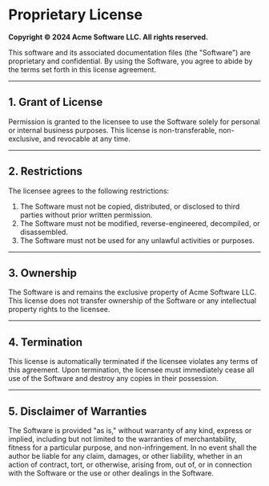 # Proprietary License

**Copyright © 2024 Acme Software LLC. All rights reserved.**

This software and its associated documentation files (the "Software") are proprietary and confidential. By using the Software, you agree to abide by the terms set forth in this license agreement.

---

## 1. Grant of License

Permission is granted to the licensee to use the Software solely for personal or internal business purposes. This license is non-transferable, non-exclusive, and revocable at any time.

---

## 2. Restrictions

The licensee agrees to the following restrictions:
1. The Software must not be copied, distributed, or disclosed to third parties without prior written permission.
2. The Software must not be modified, reverse-engineered, decompiled, or disassembled.
3. The Software must not be used for any unlawful activities or purposes.

---

## 3. Ownership

The Software is and remains the exclusive property of Acme Software LLC. This license does not transfer ownership of the Software or any intellectual property rights to the licensee.

---

## 4. Termination

This license is automatically terminated if the licensee violates any terms of this agreement. Upon termination, the licensee must immediately cease all use of the Software and destroy any copies in their possession.

---

## 5. Disclaimer of Warranties

The Software is provided "as is," without warranty of any kind, express or implied, including but not limited to the warranties of merchantability, fitness for a particular purpose, and non-infringement. In no event shall the author be liable for any claim, damages, or other liability, whether in an action of contract, tort, or otherwise, arising from, out of, or in connection with the Software or the use or other dealings in the Software.
